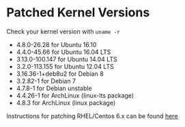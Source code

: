 # Patched Kernel Versions

Check your kernel version with `uname -r`

* 4.8.0-26.28 for Ubuntu 16.10
* 4.4.0-45.66 for Ubuntu 16.04 LTS
* 3.13.0-100.147 for Ubuntu 14.04 LTS
* 3.2.0-113.155 for Ubuntu 12.04 LTS
* 3.16.36-1+deb8u2 for Debian 8
* 3.2.82-1 for Debian 7
* 4.7.8-1 for Debian unstable
* 4.4.26-1 for ArchLinux (linux-lts package)
* 4.8.3 for ArchLinux (linux package)

Instructions for patching RHEL/Centos 6.x can be found [here](https://github.com/kcgthb/RHEL6.x-COW)